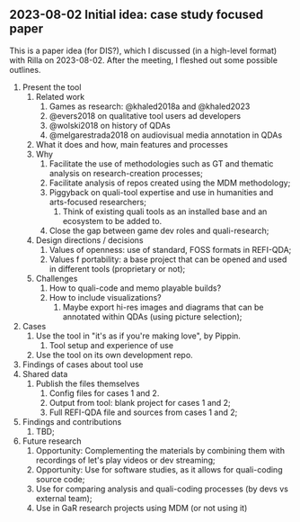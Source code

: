 ## 2023-08-02 Initial idea: case study focused paper

This is a paper idea (for DIS?), which I discussed (in a high-level format) with Rilla on 2023-08-02. After the meeting, I fleshed out some possible outlines.

1. Present the tool
   1. Related work
      1. Games as research: @khaled2018a and @khaled2023
      2. @evers2018 on qualitative tool users ad developers
      3. @wolski2018 on history of QDAs
      4. @melgarestrada2018 on audiovisual media annotation in QDAs
   2. What it does and how, main features and processes
   3. Why
      1. Facilitate the use of methodologies such as GT and thematic analysis on research-creation processes;
      2. Facilitate analysis of repos created using the MDM methodology;
      3. Piggyback on quali-tool expertise and use in humanities and arts-focused researchers;
         1. Think of existing quali tools as an installed base and an ecosystem to be added to.
      4. Close the gap between game dev roles and quali-research;
   4. Design directions / decisions
      1. Values of openness: use of standard, FOSS formats in REFI-QDA;
      2. Values f portability: a base project that can be opened and used in different tools (proprietary or not);
   5. Challenges
      1. How to quali-code and memo playable builds?
      2. How to include visualizations?
         1. Maybe export hi-res images and diagrams that can be annotated within QDAs (using picture selection);
2. Cases
   1. Use the tool in "it's as if you're making love", by Pippin.
      1. Tool setup and experience of use
   2. Use the tool on its own development repo.
3. Findings of cases about tool use
4. Shared data
   1. Publish the files themselves
      1. Config files for cases 1 and 2.
      2. Output from tool: blank project for cases 1 and 2;
      3. Full REFI-QDA file and sources from cases 1 and 2;
5. Findings and contributions
   1. TBD;
6. Future research
   1. Opportunity: Complementing the materials by combining them with recordings of let's play videos or dev streaming;
   2. Opportunity: Use for software studies, as it allows for quali-coding source code;
   3. Use for comparing analysis and quali-coding processes (by devs vs external team);
   4. Use in GaR research projects using MDM (or not using it)
